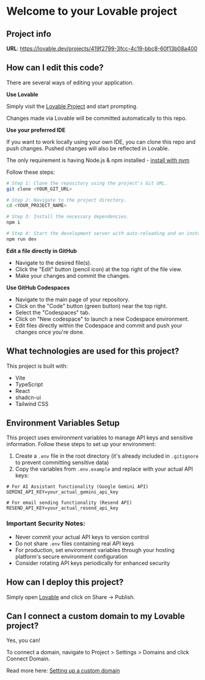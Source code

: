 # Welcome to your Lovable project

## Project info

**URL**: https://lovable.dev/projects/419f2799-3fcc-4c19-bbc8-60f13b08a400

## How can I edit this code?

There are several ways of editing your application.

**Use Lovable**

Simply visit the [Lovable Project](https://lovable.dev/projects/419f2799-3fcc-4c19-bbc8-60f13b08a400) and start prompting.

Changes made via Lovable will be committed automatically to this repo.

**Use your preferred IDE**

If you want to work locally using your own IDE, you can clone this repo and push changes. Pushed changes will also be reflected in Lovable.

The only requirement is having Node.js & npm installed - [install with nvm](https://github.com/nvm-sh/nvm#installing-and-updating)

Follow these steps:

```sh
# Step 1: Clone the repository using the project's Git URL.
git clone <YOUR_GIT_URL>

# Step 2: Navigate to the project directory.
cd <YOUR_PROJECT_NAME>

# Step 3: Install the necessary dependencies.
npm i

# Step 4: Start the development server with auto-reloading and an instant preview.
npm run dev
```

**Edit a file directly in GitHub**

- Navigate to the desired file(s).
- Click the "Edit" button (pencil icon) at the top right of the file view.
- Make your changes and commit the changes.

**Use GitHub Codespaces**

- Navigate to the main page of your repository.
- Click on the "Code" button (green button) near the top right.
- Select the "Codespaces" tab.
- Click on "New codespace" to launch a new Codespace environment.
- Edit files directly within the Codespace and commit and push your changes once you're done.

## What technologies are used for this project?

This project is built with:

- Vite
- TypeScript
- React
- shadcn-ui
- Tailwind CSS

## Environment Variables Setup

This project uses environment variables to manage API keys and sensitive information. Follow these steps to set up your environment:

1. Create a `.env` file in the root directory (it's already included in `.gitignore` to prevent committing sensitive data)
2. Copy the variables from `.env.example` and replace with your actual API keys:

```
# For AI Assistant functionality (Google Gemini API)
GEMINI_API_KEY=your_actual_gemini_api_key

# For email sending functionality (Resend API)
RESEND_API_KEY=your_actual_resend_api_key
```

### Important Security Notes:
- Never commit your actual API keys to version control
- Do not share `.env` files containing real API keys
- For production, set environment variables through your hosting platform's secure environment configuration
- Consider rotating API keys periodically for enhanced security

## How can I deploy this project?

Simply open [Lovable](https://lovable.dev/projects/419f2799-3fcc-4c19-bbc8-60f13b08a400) and click on Share -> Publish.

## Can I connect a custom domain to my Lovable project?

Yes, you can!

To connect a domain, navigate to Project > Settings > Domains and click Connect Domain.

Read more here: [Setting up a custom domain](https://docs.lovable.dev/tips-tricks/custom-domain#step-by-step-guide)
